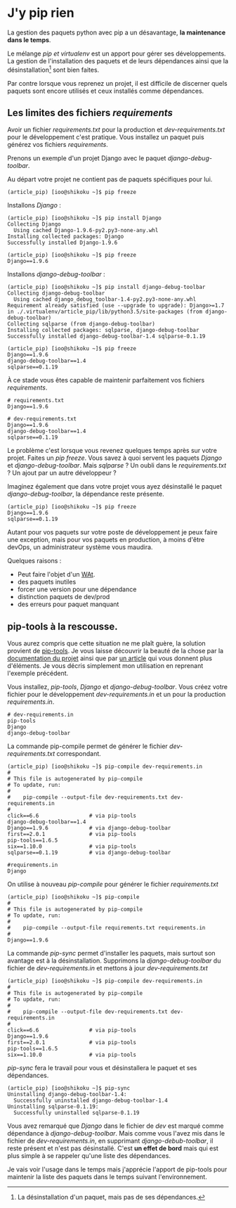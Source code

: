 # J'y pip rien

La gestion des paquets python avec pip a un désavantage, **la maintenance dans le temps**.

Le mélange *pip et virtualenv* est un apport pour gérer ses développements. La gestion de l'installation des paquets et de leurs dépendances ainsi que la désinstallation[^1] sont bien faites.

Par contre lorsque vous reprenez un projet, il est difficile de discerner quels paquets sont encore utilisés et ceux installés comme dépendances.

## Les limites des fichiers *requirements*

Avoir un fichier *requirements.txt* pour la production et *dev-requirements.txt* pour le développement c'est pratique. Vous installez un paquet puis générez vos fichiers *requirements*.

Prenons un exemple d'un projet Django avec le paquet *django-debug-toolbar*.

Au départ votre projet ne contient pas de paquets spécifiques pour lui.
```shell
(article_pip) [ioo@shikoku ~]$ pip freeze
```
Installons *Django* :
```shell
(article_pip) [ioo@shikoku ~]$ pip install Django
Collecting Django
  Using cached Django-1.9.6-py2.py3-none-any.whl
Installing collected packages: Django
Successfully installed Django-1.9.6
```
```shell
(article_pip) [ioo@shikoku ~]$ pip freeze
Django==1.9.6
```
Installons *django-debug-toolbar* :
```shell
(article_pip) [ioo@shikoku ~]$ pip install django-debug-toolbar
Collecting django-debug-toolbar
  Using cached django_debug_toolbar-1.4-py2.py3-none-any.whl
Requirement already satisfied (use --upgrade to upgrade): Django>=1.7 in ./.virtualenv/article_pip/lib/python3.5/site-packages (from django-debug-toolbar)
Collecting sqlparse (from django-debug-toolbar)
Installing collected packages: sqlparse, django-debug-toolbar
Successfully installed django-debug-toolbar-1.4 sqlparse-0.1.19
```
```shell
(article_pip) [ioo@shikoku ~]$ pip freeze
Django==1.9.6
django-debug-toolbar==1.4
sqlparse==0.1.19
```
À ce stade vous êtes capable de maintenir parfaitement vos fichiers *requirements*.
```
# requirements.txt
Django==1.9.6
```
```
# dev-requirements.txt
Django==1.9.6
django-debug-toolbar==1.4
sqlparse==0.1.19
```
Le problème c'est lorsque vous revenez quelques temps après sur votre projet. Faites un *pip freeze*. Vous savez à quoi servent les paquets *Django* et *django-debug-toolbar*. Mais *sqlparse* ? Un oubli dans le *requirements.txt* ? Un ajout par un autre développeur ?

Imaginez également que dans votre projet vous ayez désinstallé le paquet *django-debug-toolbar*, la dépendance reste présente.
```shell
(article_pip) [ioo@shikoku ~]$ pip freeze
Django==1.9.6
sqlparse==0.1.19
```
Autant pour vos paquets sur votre poste de développement je peux faire une exception, mais pour vos paquets en production, à moins d'être devOps, un administrateur système vous maudira.

Quelques raisons :
* Peut faire l'objet d'un [WAt](https://www.destroyallsoftware.com/talks/wat).
* des paquets inutiles
* forcer une version pour une dépendance
* distinction paquets de dev/prod
* des erreurs pour paquet manquant

## pip-tools à la rescousse.

Vous aurez compris que cette situation ne me plaît guère, la solution provient de [pip-tools](https://github.com/nvie/pip-tools). Je vous laisse découvrir la beauté de la chose par la [documentation du projet](https://github.com/nvie/pip-tools/blob/master/README.md) ainsi que par [un article](http://nvie.com/posts/better-package-management/) qui vous donnent plus d'éléments. Je vous décris simplement mon utilisation en reprenant l'exemple précédent.

Vous installez, *pip-tools*, *Django* et *django-debug-toolbar*.
Vous créez votre fichier pour le développement *dev-requirements.in* et un pour la production *requirements.in*.
```
# dev-requirements.in
pip-tools
Django
django-debug-toolbar
```
La commande pip-compile permet de générer le fichier *dev-requirements.txt* correspondant.
```
(article_pip) [ioo@shikoku ~]$ pip-compile dev-requirements.in
#
# This file is autogenerated by pip-compile
# To update, run:
#
#    pip-compile --output-file dev-requirements.txt dev-requirements.in
#
click==6.6                # via pip-tools
django-debug-toolbar==1.4
Django==1.9.6             # via django-debug-toolbar
first==2.0.1              # via pip-tools
pip-tools==1.6.5
six==1.10.0               # via pip-tools
sqlparse==0.1.19          # via django-debug-toolbar

```
```
#requirements.in
Django
```
On utilise à nouveau *pip-compile* pour générer le fichier *requirements.txt*
```
(article_pip) [ioo@shikoku ~]$ pip-compile
#
# This file is autogenerated by pip-compile
# To update, run:
#
#    pip-compile --output-file requirements.txt requirements.in
#
Django==1.9.6
```

La commande *pip-sync* permet d'installer les paquets, mais surtout son avantage est à la désinstallation. Supprimons la *django-debug-toolbar* du fichier de *dev-requirements.in* et mettons à jour *dev-requirements.txt*
```shell
(article_pip) [ioo@shikoku ~]$ pip-compile dev-requirements.in
#
# This file is autogenerated by pip-compile
# To update, run:
#
#    pip-compile --output-file dev-requirements.txt dev-requirements.in
#
click==6.6                # via pip-tools
Django==1.9.6
first==2.0.1              # via pip-tools
pip-tools==1.6.5
six==1.10.0               # via pip-tools
```
*pip-sync* fera le travail pour vous et désinstallera le paquet et ses dépendances.
```shell
(article_pip) [ioo@shikoku ~]$ pip-sync
Uninstalling django-debug-toolbar-1.4:
  Successfully uninstalled django-debug-toolbar-1.4
Uninstalling sqlparse-0.1.19:
  Successfully uninstalled sqlparse-0.1.19
```
Vous avez remarqué que *Django* dans le fichier de *dev* est marqué comme dépendance à *django-debug-toolbar*. Mais comme vous l'avez mis dans le fichier de *dev-requirements.in*, en supprimant *django-debub-toolbar*, il reste présent et n'est pas désinstallé. C'est **un effet de bord** mais qui est plus simple à se rappeler qu'une liste des dépendances.

Je vais voir l'usage dans le temps mais j'apprécie l'apport de pip-tools pour maintenir la liste des paquets dans le temps suivant l'environnement.

[^1]: La désinstallation d'un paquet, mais pas de ses dépendances.
